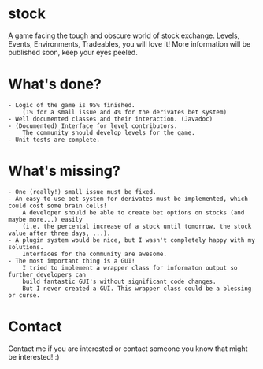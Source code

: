 stock
=====

A game facing the tough and obscure world of stock exchange. Levels, Events, Environments, Tradeables, you will love it! More information will be published soon, keep your eyes peeled.

What's done?
============
	- Logic of the game is 95% finished.
		(1% for a small issue and 4% for the derivates bet system)
	- Well documented classes and their interaction. (Javadoc)
	- (Documented) Interface for level contributors. 
		The community should develop levels for the game.
	- Unit tests are complete.
					
What's missing?
===============

	- One (really!) small issue must be fixed.
	- An easy-to-use bet system for derivates must be implemented, which could cost some brain cells!
		A developer should be able to create bet options on stocks (and maybe more...) easily 
		(i.e. the percental increase of a stock until tomorrow, the stock value after three days, ...).
	- A plugin system would be nice, but I wasn't completely happy with my solutions.
		Interfaces for the community are awesome.
	- The most important thing is a GUI!
		I tried to implement a wrapper class for informaton output so further developers can 
		build fantastic GUI's without significant code changes.
		But I never created a GUI. This wrapper class could be a blessing or curse.

Contact
=======

Contact me if you are interested or contact someone you know that might be interested! :)
